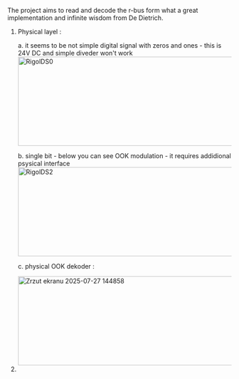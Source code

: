 The project aims to read and decode the r-bus form what a great implementation and infinite wisdom from De Dietrich. 

1. Physical layel :

   a. it seems to be not simple digital signal with zeros and ones - this is 24V DC and simple diveder won't work
   <img width="500" height="200" alt="RigolDS0" src="https://github.com/user-attachments/assets/143a7891-d8ae-4761-96e0-faf2790cdc62" />
   
   b. single bit - below you can see OOK modulation - it requires addidional psysical interface
   <img width="500" height="200" alt="RigolDS2" src="https://github.com/user-attachments/assets/6a1619b4-5954-4534-bf7c-40528b346ef1" />
   
   c. physical OOK dekoder :

   <img width="500" height="200" alt="Zrzut ekranu 2025-07-27 144858" src="https://github.com/user-attachments/assets/de988544-8fe5-4678-b5b7-bb2f5024e055" />

3. 
   
